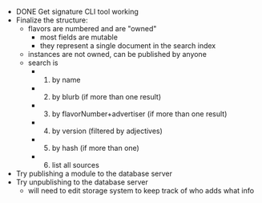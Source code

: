 - DONE Get signature CLI tool working
- Finalize the structure:
  - flavors are numbered and are "owned" 
    - most fields are mutable
    - they represent a single document in the search index
  - instances are not owned, can be published by anyone
  - search is
    - 1. by name
    - 2. by blurb (if more than one result)
    - 3. by flavorNumber+advertiser (if more than one result)
    - 4. by version (filtered by adjectives)
    - 5. by hash (if more than one)
    - 6. list all sources
- Try publishing a module to the database server
- Try unpublishing to the database server
    - will need to edit storage system to keep track of who adds what info